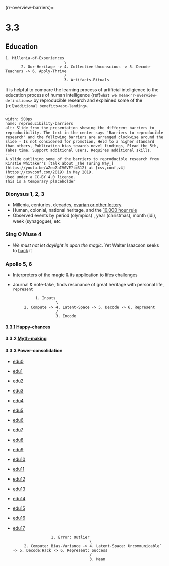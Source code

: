 (rr-overview-barriers)=
# 3.3

## Education

    1. Millenia-of-Experiences
                              \
           2. Our-Heritage -> 4. Collective-Unconscious -> 5. Decode-Teachers -> 6. Apply-Thrive
                              /
                              3. Artifacts-Rituals 

It is helpful to compare the learning process of artificial intellgience to the education process of human intelligence {ref}`what we mean<rr-overview-definitions>` by reproducible research and explained some of the {ref}`additional benefits<abc-landing>`.


```{figure} https://encrypted-tbn0.gstatic.com/images?q=tbn:ANd9GcQEnQS7DcP7Eksp7Vj4R1tBykz3mcnQrKUr5g&s
---
width: 500px
name: reproducibility-barriers
alt: Slide from the presentation showing the different barriers to reproducibility. The text in the center says 'Barriers to reproducible research' and the following barriers are arranged clockwise around the slide - Is not considered for promotion, Held to a higher standard than others, Publication bias towards novel findings, Plead the 5th, Takes time, Support additional users, Requires additional skills.
---
A slide outlining some of the barriers to reproducible research from Kirstie Whitaker's [talk about _The Turing Way_](https://youtu.be/wZeoZaIV0VE?t=312) at [csv,conf,v4](https://csvconf.com/2019) in May 2019.
Used under a CC-BY 4.0 license.
This is a temporary placeholder
```

### Dionysus 1, 2, 3
- Millenia, centuries, decades, [ovarian or other lottery](https://en.wikipedia.org/wiki/Outliers_(book)#Background)
- Human, colonial, national heritage, and the [10,000 hour rule](https://www.sparknotes.com/lit/outliers/summary/)
- Observed events by period (olympics)`, year (christmas), month (idi), week (synagogue), etc

### Sing O Muse 4
- _We must not let daylight in upon the magic_. Yet Walter Isaacson seeks to [hack](https://en.wikipedia.org/wiki/The_Innovators_(book)) it

### Apollo 5, 6
- Interpreters of the magic & its application to lifes challenges
- Journal & note-take, finds resonance of great heritage with personal life, `represent`

                1. Inputs
                         \
           2. Compute -> 4. Latent-Space -> 5. Decode -> 6. Represent
                         /
                         3. Encode

#### 3.3.1 Happy-chances
#### 3.3.2 [Myth-making](https://www.youtube.com/watch?v=TYAKHLrr51w)
#### 3.3.3 Power-consolidation

- [edu0](education/intro.ipynb)
- [edu1](education/edu1.ipynb)
- [edu2](education/edu2.ipynb)
- [edu3](education/edu3.ipynb)
- [edu4](education/edu4.ipynb)
- [edu5](education/edu5.ipynb)
- [edu6](education/edu6.ipynb)
- [edu7](education/edu7.ipynb)
- [edu8](education/edu8.ipynb)
- [edu9](education/edu9.ipynb)
- [edu10](education/edu10.ipynb)
- [edu11](education/edu11.ipynb)
- [edu12](education/edu12.ipynb)
- [edu13](education/edu13.ipynb)
- [edu14](education/edu14.ipynb)
- [edu15](education/edu15.ipynb)
- [edu16](education/edu16.ipynb)
- [edu17](education/edu17.ipynb)


                       1. Error: Outlier
                                        \
           2. Compute: Bias-Variance -> 4. Latent-Space: Uncommunicable` -> 5. Decode:Hack -> 6. Represent: Success
                                        /
                                        3. Mean